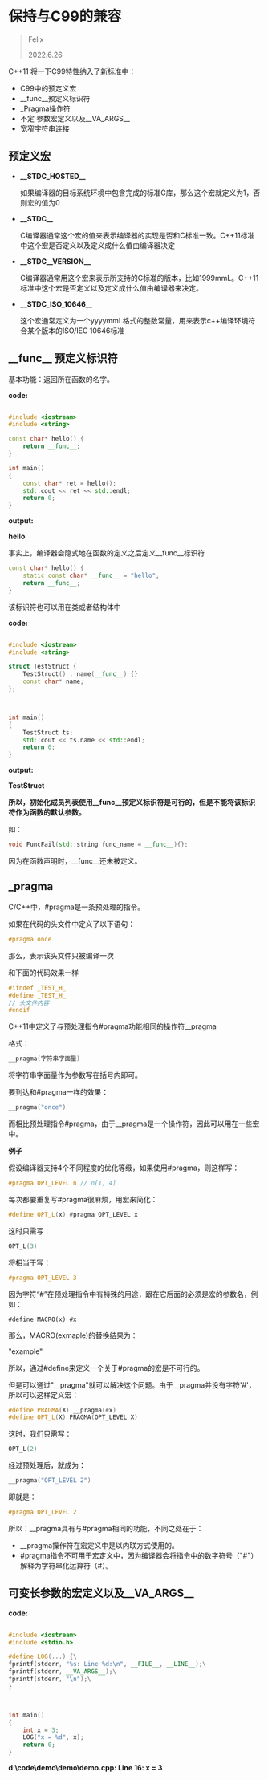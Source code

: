 # 保持与C99的兼容

> Felix
>
> 2022.6.26



C++11 将一下C99特性纳入了新标准中：

- C99中的预定义宏
- \_\_func\_\_预定义标识符
- _Pragma操作符
- 不定 参数宏定义以及\_\_VA_ARGS__
- 宽窄字符串连接



## 预定义宏

- **\_\_STDC_HOSTED\_\_** 

  如果编译器的目标系统环境中包含完成的标准C库，那么这个宏就定义为1，否则宏的值为0

- **\_\_STDC__**

  C编译器通常这个宏的值来表示编译器的实现是否和C标准一致。C++11标准中这个宏是否定义以及定义成什么值由编译器决定

- **\_\_STDC\_\_VERSION\_\_**

  C编译器通常用这个宏来表示所支持的C标准的版本，比如1999mmL。C++11标准中这个宏是否定义以及定义成什么值由编译器来决定。

- **\_\_STDC_ISO_10646\_\_**

  这个宏通常定义为一个yyyymmL格式的整数常量，用来表示c++编译环境符合某个版本的ISO/IEC 10646标准



## \_\_func\_\_ 预定义标识符

基本功能：返回所在函数的名字。

**code:**

```c++

#include <iostream>
#include <string>

const char* hello() {
	return __func__;
}

int main()
{
	const char* ret = hello();
	std::cout << ret << std::endl;
	return 0;
}
```

**output:**

**hello**

事实上，编译器会隐式地在函数的定义之后定义\_\_func\_\_标识符

```c++
const char* hello() {
    static const char* __func__ = "hello";
    return __func__;
}
```

该标识符也可以用在类或者结构体中

**code:**

```c++

#include <iostream>
#include <string>

struct TestStruct {
	TestStruct() : name(__func__) {}
	const char* name;
};



int main()
{
	TestStruct ts;
	std::cout << ts.name << std::endl;
	return 0;
}

```

**output:**

**TestStruct**

**所以，初始化成员列表使用\_\_func\_\_预定义标识符是可行的，但是不能将该标识符作为函数的默认参数。**

如：

```c++
void FuncFail(std::string func_name = __func__){};
```

因为在函数声明时，\_\_func\_\_还未被定义。



## \_pragma

C/C++中，#pragma是一条预处理的指令。

如果在代码的头文件中定义了以下语句：

```c++
#pragma once
```

那么，表示该头文件只被编译一次

和下面的代码效果一样

```c++
#ifndef _TEST_H_
#define _TEST_H_
// 头文件内容
#endif
```

C++11中定义了与预处理指令#pragma功能相同的操作符\_\_pragma

格式：

```c++
__pragma(字符串字面量)
```

将字符串字面量作为参数写在括号内即可。

要到达和#pragma一样的效果：

```c++
__pragma("once")
```

而相比预处理指令#pragma，由于__pragma是一个操作符，因此可以用在一些宏中。

**例子**

假设编译器支持4个不同程度的优化等级，如果使用#pragma，则这样写：

```c++
#pragma OPT_LEVEL n // n[1, 4]
```

每次都要重复写#pragma很麻烦，用宏来简化：

```c++
#define OPT_L(x) #pragma OPT_LEVEL x
```

这时只需写：

```c++
OPT_L(3)
```

将相当于写：

```c++
#pragma OPT_LEVEL 3
```

因为字符“#”在预处理指令中有特殊的用途，跟在它后面的必须是宏的参数名，例如：

```
#define MACRO(x) #x
```

那么，MACRO(exmaple)的替换结果为：

"example"

所以，通过#define来定义一个关于#pragma的宏是不可行的。

但是可以通过"__pragma"就可以解决这个问题。由于\_\_pragma并没有字符'#'，所以可以这样定义宏：

```c++
#define PRAGMA(X) __pragma(#x)
#define OPT_L(X) PRAGMA(OPT_LEVEL X)
```

这时，我们只需写：

```c++
OPT_L(2)
```

经过预处理后，就成为：

```c++
__pragma("OPT_LEVEL 2")
```

即就是：

```c++
#pragma OPT_LEVEL 2
```

所以：__pragma具有与#pragma相同的功能，不同之处在于：

-  __pragma操作符在宏定义中是以内联方式使用的。 
- \#pragma指令不可用于宏定义中，因为编译器会将指令中的数字符号（"#"）解释为字符串化运算符（#）。



## 可变长参数的宏定义以及\_\_VA_ARGS\_\_

**code:**

```c++

#include <iostream>
#include <stdio.h>

#define LOG(...) {\
fprintf(stderr, "%s: Line %d:\n", __FILE__, __LINE__);\
fprintf(stderr, __VA_ARGS__);\
fprintf(stderr, "\n");\
}



int main()
{
	int x = 3;
	LOG("x = %d", x);
	return 0;
}

```

**d:\code\demo\demo\demo.cpp: Line 16:
x = 3**

